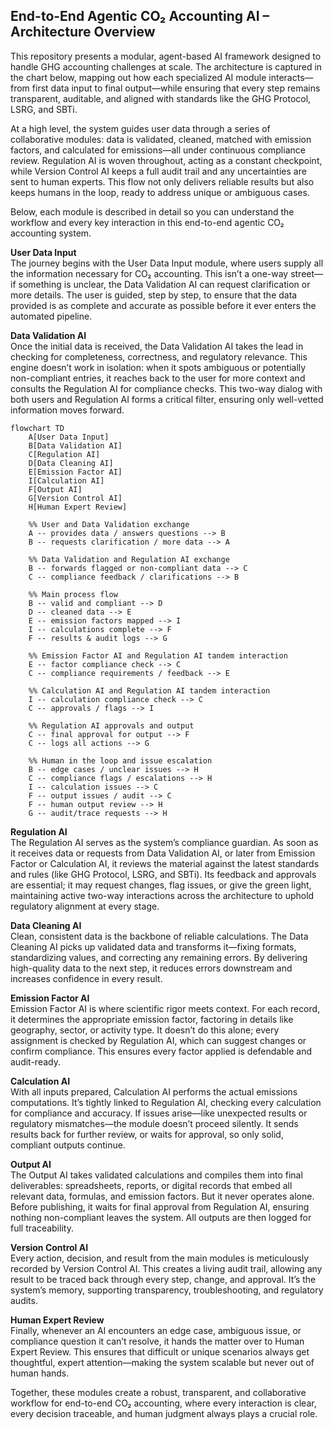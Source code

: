 ## End-to-End Agentic CO₂ Accounting AI – Architecture Overview

This repository presents a modular, agent-based AI framework designed to handle GHG accounting challenges at scale. The architecture is captured in the chart below, mapping out how each specialized AI module interacts—from first data input to final output—while ensuring that every step remains transparent, auditable, and aligned with standards like the GHG Protocol, LSRG, and SBTi.

At a high level, the system guides user data through a series of collaborative modules: data is validated, cleaned, matched with emission factors, and calculated for emissions—all under continuous compliance review. Regulation AI is woven throughout, acting as a constant checkpoint, while Version Control AI keeps a full audit trail and any uncertainties are sent to human experts. This flow not only delivers reliable results but also keeps humans in the loop, ready to address unique or ambiguous cases.  

Below, each module is described in detail so you can understand the workflow and every key interaction in this end-to-end agentic CO₂ accounting system.

**User Data Input**  
The journey begins with the User Data Input module, where users supply all the information necessary for CO₂ accounting. This isn’t a one-way street—if something is unclear, the Data Validation AI can request clarification or more details. The user is guided, step by step, to ensure that the data provided is as complete and accurate as possible before it ever enters the automated pipeline.

**Data Validation AI**  
Once the initial data is received, the Data Validation AI takes the lead in checking for completeness, correctness, and regulatory relevance. This engine doesn’t work in isolation: when it spots ambiguous or potentially non-compliant entries, it reaches back to the user for more context and consults the Regulation AI for compliance checks. This two-way dialog with both users and Regulation AI forms a critical filter, ensuring only well-vetted information moves forward.





```mermaid
flowchart TD
    A[User Data Input]
    B[Data Validation AI]
    C[Regulation AI]
    D[Data Cleaning AI]
    E[Emission Factor AI]
    I[Calculation AI]
    F[Output AI]
    G[Version Control AI]
    H[Human Expert Review]

    %% User and Data Validation exchange
    A -- provides data / answers questions --> B
    B -- requests clarification / more data --> A

    %% Data Validation and Regulation AI exchange
    B -- forwards flagged or non-compliant data --> C
    C -- compliance feedback / clarifications --> B

    %% Main process flow
    B -- valid and compliant --> D
    D -- cleaned data --> E
    E -- emission factors mapped --> I
    I -- calculations complete --> F
    F -- results & audit logs --> G

    %% Emission Factor AI and Regulation AI tandem interaction
    E -- factor compliance check --> C
    C -- compliance requirements / feedback --> E

    %% Calculation AI and Regulation AI tandem interaction
    I -- calculation compliance check --> C
    C -- approvals / flags --> I

    %% Regulation AI approvals and output
    C -- final approval for output --> F
    C -- logs all actions --> G

    %% Human in the loop and issue escalation
    B -- edge cases / unclear issues --> H
    C -- compliance flags / escalations --> H
    I -- calculation issues --> C
    F -- output issues / audit --> C
    F -- human output review --> H
    G -- audit/trace requests --> H
```


**Regulation AI**  
The Regulation AI serves as the system’s compliance guardian. As soon as it receives data or requests from Data Validation AI, or later from Emission Factor or Calculation AI, it reviews the material against the latest standards and rules (like GHG Protocol, LSRG, and SBTi). Its feedback and approvals are essential; it may request changes, flag issues, or give the green light, maintaining active two-way interactions across the architecture to uphold regulatory alignment at every stage.

**Data Cleaning AI**  
Clean, consistent data is the backbone of reliable calculations. The Data Cleaning AI picks up validated data and transforms it—fixing formats, standardizing values, and correcting any remaining errors. By delivering high-quality data to the next step, it reduces errors downstream and increases confidence in every result.

**Emission Factor AI**  
Emission Factor AI is where scientific rigor meets context. For each record, it determines the appropriate emission factor, factoring in details like geography, sector, or activity type. It doesn’t do this alone; every assignment is checked by Regulation AI, which can suggest changes or confirm compliance. This ensures every factor applied is defendable and audit-ready.

**Calculation AI**  
With all inputs prepared, Calculation AI performs the actual emissions computations. It’s tightly linked to Regulation AI, checking every calculation for compliance and accuracy. If issues arise—like unexpected results or regulatory mismatches—the module doesn’t proceed silently. It sends results back for further review, or waits for approval, so only solid, compliant outputs continue.

**Output AI**  
The Output AI takes validated calculations and compiles them into final deliverables: spreadsheets, reports, or digital records that embed all relevant data, formulas, and emission factors. But it never operates alone. Before publishing, it waits for final approval from Regulation AI, ensuring nothing non-compliant leaves the system. All outputs are then logged for full traceability.

**Version Control AI**  
Every action, decision, and result from the main modules is meticulously recorded by Version Control AI. This creates a living audit trail, allowing any result to be traced back through every step, change, and approval. It’s the system’s memory, supporting transparency, troubleshooting, and regulatory audits.

**Human Expert Review**  
Finally, whenever an AI encounters an edge case, ambiguous issue, or compliance question it can’t resolve, it hands the matter over to Human Expert Review. This ensures that difficult or unique scenarios always get thoughtful, expert attention—making the system scalable but never out of human hands.

Together, these modules create a robust, transparent, and collaborative workflow for end-to-end CO₂ accounting, where every interaction is clear, every decision traceable, and human judgment always plays a crucial role.



